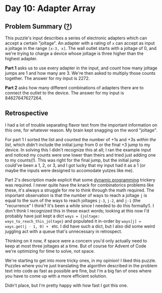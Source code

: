# Day 10: Adapter Array

## Problem Summary ([?](https://adventofcode.com/2020/day/10))

This puzzle's input describes a series of electronic adapters which can accept a certain "joltage".
An adapter with a rating of `x` can accept as input a joltage in the range `[x-3, x]`.
The wall outlet starts with a joltage of 0, and we're trying to charge a device whose joltage is three higher than the highest adapter.

**Part 1** asks us to use every adapter in the input, and count how many joltage jumps are 1 and how many are 3.
We're then asked to multiply those counts together.
The answer for my input is 2272.

**Part 2** asks how many different combinations of adapters there are to connect the outlet to the device.
The answer for my input is 84627647627264.


## Retrospective

I had a lot of trouble separating flavor text from the important information on this one, for whatever reason.
My brain kept snagging on the word "joltage".

For part 1 I sorted the list and counted the number of +1s and +3s _within the list_, which didn't include the initial jump from 0 or the final +3 jump to my device.
In solving this I didn't recognize this at all; I ran the example input and noticed my counts were one lower than theirs and tried just adding one to my counts(!).
This was right for the final jump, but the initial jump could've been a 1, 2, or 3, and I got lucky that my input had it as a 1 (or maybe the inputs were designed to accomodate yutzes like me).

Part 2's description made explicit that some [dynamic programming](https://en.wikipedia.org/wiki/Dynamic_programming) trickery was required.
I never quite have the knack for combinatorics problems like these, it's always a struggle for me to think through the math required.
The important observation is that the number of ways to reach a joltage `j` is equal to the sum of the ways to reach joltages `j-3`, `j-2`, and `j-1`
(the "recurrence" I think? It's been a while since I needed to do this formally!).
I don't think I recognized this in these exact words; looking at this now I'd probably have just kept a dict `ways = {joltage: ways_to_reach_this_joltage}` and populated it in-order by `ways[j] = ways.get(j - 1, 0) + ` etc.
I did have such a dict, but I also did some weird juggling act with a queue that's unnecessary in retrospect.

Thinking on it now, if space were a concern you'd only actually need to keep at most three joltages at a time.
But of course for Advent of Code we're optimizing for time to solve, not space.

We're starting to get into more tricky ones, in my opinion!
I liked this puzzle.
Puzzles where you're just translating the algorithm described in the problem text into code as fast as possible are fine, but I'm a big fan of ones where you have to come up with a more efficient solution.

Didn't place, but I'm pretty happy with how fast I got this one.
